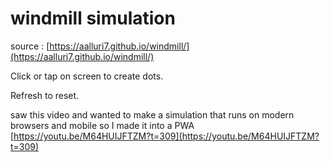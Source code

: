 # windmill simulation

source : [https://aalluri7.github.io/windmill/](https://aalluri7.github.io/windmill/)

Click or tap on screen to create dots.

Refresh to reset. 

saw this video and wanted to make a simulation that runs on modern browsers and mobile so I made it into a PWA
[https://youtu.be/M64HUIJFTZM?t=309](https://youtu.be/M64HUIJFTZM?t=309)



